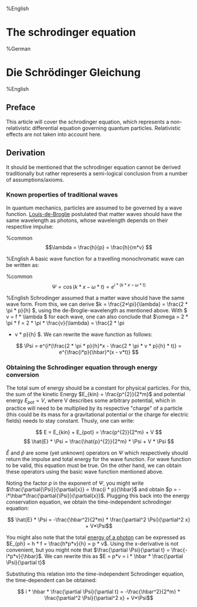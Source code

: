 %English
# The schrodinger equation
%German
# Die Schr&ouml;dinger Gleichung

%English
## Preface

This article will cover the schrodinger equation, which represents a non-relativistic differential equation governing
quantum particles. Relativistic effects are not taken into account here.

## Derivation

It should be mentioned that the schrodinger equation cannot be derived traditionally but rather represents a
semi-logical conclusion from a number of assumptions/axioms.

### Known properties of traditional waves

In quantum mechanics, particles are assumed to be governed by a wave function.
[Louis-de-Broglie](https://de.wikipedia.org/wiki/Louis_de_Broglie) postulated that matter waves should have the same
wavelength as photons, whose wavelength depends on their respective impulse:

%common
$$\lambda = \frac{h}{p} = \frac{h}{m*v} $$

%English
A basic wave function for a travelling monochromatic wave can be written as:

%common
$$ \Psi = \cos(k*x - \omega * t) = e^{i*(k*x - \omega * t)} $$

%English
Schrodinger assumed that a matter wave should have the same wave form. From this, we can derive $k =
\frac{2*\pi}{\lambda} = \frac{2 * \pi * p}{h} $, using the de-Broglie-wavelength as mentioned above. With $ v = f *
\lambda $ for each wave, one can also conclude that $\omega = 2 * \pi * f = 2 * \pi * \frac{v}{\lambda} = \frac{2 * \pi
* v * p}{h} $. We can rewrite the wave function as follows:

$$ \Psi = e^{i*(\frac{2 * \pi * p}{h}*x - \frac{2 * \pi * v * p}{h} * t)} = e^{\frac{i*p}{\hbar}*(x - v*t)} $$

### Obtaining the Schrodinger equation through energy conversion

The total sum of energy should be a constant for physical particles. For this,
the sum of the kinetic Energy $E_{kin} = \frac{p^{2}}{2*m}$ and potential energy $E_{pot} = V$, where V describes some
arbitrary potential, which in practice will need to be multiplied by its respective "charge" of a particle (this could
be its mass for a gravitational potential or the charge for electric fields) needs to stay constant. Thusly, one can
write:

$$ E = E_{kin} + E_{pot} = \frac{p^{2}}{2*m} + V $$
$$ \hat{E} * \Psi = \frac{\hat{p}^{2}}{2*m} * \Psi + V * \Psi $$

$\hat{E}$ and $\hat{p}$ are some (yet unknown) operators on $\Psi$ which respectively should return the impulse and
total energy for the wave function. For wave function to be valid, this equation must be true. On the other hand, we can
obtain these operators using the basic wave function mentioned above.

Noting the factor $p$ in the exponent of $\Psi$, you might write $\frac{\partial{\Psi}}{\partial{x}} = \frac{i *
p}{\hbar}$ and obtain $p = -i*\hbar*\frac{\partial{\Psi}}{\partial{x}}$. Plugging this back into the energy conservation
equation, we obtain the time-independent schrodinger equation:

$$ \hat{E} * \Psi = -\frac{\hbar^2}{2*m} * \frac{\partial^2 \Psi}{\partial^2 x} + V*\Psi$$

You might also note that the total [energy of a photon](https://en.wikipedia.org/wiki/Photon_energy) can be expressed as
$E_{ph} = h * f = \frac{h*p*v}{h} = p * v$. Using the x-derivative is not convenient, but you might note that
$\frac{\partial \Psi}{\partial t} = \frac{-i*p*v}{\hbar}$. We can rewrite this as $E = p*v = i * \hbar * \frac{\partial
\Psi}{\partial t}$

Substituting this relation into the time-independent Schrodinger equation, the time-dependent can be obtained:

$$ i * \hbar * \frac{\partial \Psi}{\partial t} = -\frac{\hbar^2}{2*m} * \frac{\partial^2 \Psi}{\partial^2 x} + V*\Psi$$
